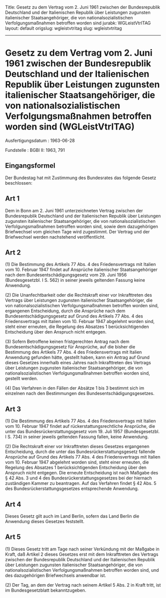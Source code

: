 Title: Gesetz zu dem Vertrag vom 2. Juni 1961 zwischen der Bundesrepublik Deutschland
  und der Italienischen Republik über Leistungen zugunsten italienischer Staatsangehöriger,
  die von nationalsozialistischen Verfolgungsmaßnahmen betroffen worden sind
jurabk: WGLeistVtrITAG
layout: default
origslug: wgleistvtritag
slug: wgleistvtritag

---

# Gesetz zu dem Vertrag vom 2. Juni 1961 zwischen der Bundesrepublik Deutschland und der Italienischen Republik über Leistungen zugunsten italienischer Staatsangehöriger, die von nationalsozialistischen Verfolgungsmaßnahmen betroffen worden sind (WGLeistVtrITAG)

Ausfertigungsdatum
:   1963-06-28

Fundstelle
:   BGBl II: 1963, 791



## Eingangsformel

Der Bundestag hat mit Zustimmung des Bundesrates das folgende Gesetz
beschlossen:


## Art 1

Dem in Bonn am 2. Juni 1961 unterzeichneten Vertrag zwischen der
Bundesrepublik Deutschland und der Italienischen Republik über
Leistungen zugunsten italienischer Staatsangehöriger, die von
nationalsozialistischen Verfolgungsmaßnahmen betroffen worden sind,
sowie dem dazugehörigen Briefwechsel vom gleichen Tage wird
zugestimmt. Der Vertrag und der Briefwechsel werden nachstehend
veröffentlicht.


## Art 2

(1) Die Bestimmung des Artikels 77 Abs. 4 des Friedensvertrags mit
Italien vom 10. Februar 1947 findet auf Ansprüche italienischer
Staatsangehöriger nach dem Bundesentschädigungsgesetz vom 29. Juni
1956 (Bundesgesetzbl. I S. 562) in seiner jeweils geltenden Fassung
keine Anwendung.

(2) Die Unanfechtbarkeit oder die Rechtskraft einer vor Inkrafttreten
des Vertrags über Leistungen zugunsten italienischer
Staatsangehöriger, die von nationalsozialistischen
Verfolgungsmaßnahmen betroffen worden sind, ergangenen Entscheidung,
durch die Ansprüche nach dem Bundesentschädigungsgesetz auf Grund des
Artikels 77 Abs. 4 des Friedensvertrags mit Italien vom 10. Februar
1947 abgelehnt worden sind, steht einer erneuten, die Regelung des
Absatzes 1 berücksichtigenden Entscheidung über den Anspruch nicht
entgegen.

(3) Sofern Betroffene keinen fristgerechten Antrag nach dem
Bundesentschädigungsgesetz für Ansprüche, auf die bisher die
Bestimmung des Artikels 77 Abs. 4 des Friedensvertrags mit Italien
Anwendung gefunden hätte, gestellt haben, kann ein Antrag auf Grund
dieses Gesetzes innerhalb eines Jahres nach Inkrafttreten des Vertrags
über Leistungen zugunsten italienischer Staatsangehöriger, die von
nationalsozialistischen Verfolgungsmaßnahmen betroffen worden sind,
gestellt werden.

(4) Das Verfahren in den Fällen der Absätze 1 bis 3 bestimmt sich im
einzelnen nach den Bestimmungen des Bundesentschädigungsgesetzes.


## Art 3

(1) Die Bestimmung des Artikels 77 Abs. 4 des Friedensvertrags mit
Italien vom 10. Februar 1947 findet auf rückerstattungsrechtliche
Ansprüche, die unter das Bundesrückerstattungsgesetz vom 19. Juli 1957
(Bundesgesetzbl. I S. 734) in seiner jeweils geltenden Fassung fallen,
keine Anwendung.

(2) Die Rechtskraft einer vor Inkrafttreten dieses Gesetzes ergangenen
Entscheidung, durch die unter das Bundesrückerstattungsgesetz fallende
Ansprüche auf Grund des Artikels 77 Abs. 4 des Friedensvertrags mit
Italien vom 10. Februar 1947 abgelehnt worden sind, steht einer
erneuten, die Regelung des Absatzes 1 berücksichtigenden Entscheidung
über den Anspruch nicht entgegen. Die erneute Entscheidung ist nach
Maßgabe des § 42 Abs. 3 und 4 des Bundesrückerstattungsgesetzes bei
der hiernach zuständigen Kammer zu beantragen. Auf das Verfahren
findet § 42 Abs. 5 des Bundesrückerstattungsgesetzes entsprechende
Anwendung.


## Art 4

Dieses Gesetz gilt auch im Land Berlin, sofern das Land Berlin die
Anwendung dieses Gesetzes feststellt.


## Art 5

(1) Dieses Gesetz tritt am Tage nach seiner Verkündung mit der Maßgabe
in Kraft, daß Artikel 2 dieses Gesetzes erst mit dem Inkrafttreten des
Vertrags zwischen der Bundesrepublik Deutschland und der Italienischen
Republik über Leistungen zugunsten italienischer Staatsangehöriger,
die von nationalsozialistischen Verfolgungsmaßnahmen betroffen worden
sind, und des dazugehörigen Briefwechsels anwendbar ist.

(2) Der Tag, an dem der Vertrag nach seinem Artikel 5 Abs. 2 in Kraft
tritt, ist im Bundesgesetzblatt bekanntzugeben.

